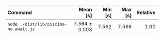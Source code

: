 | Command | Mean [s] | Min [s] | Max [s] | Relative |
|:---|---:|---:|---:|---:|
| `node ./dist/lib/piscina-no-await.js` | 7.564 ± 0.003 | 7.562 | 7.566 | 1.00 |
